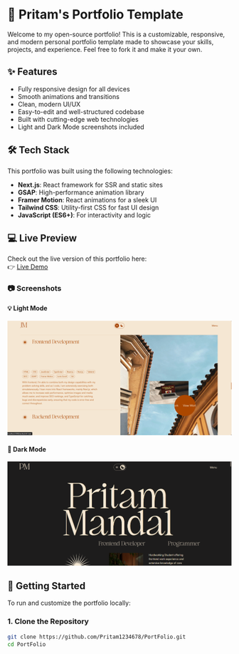 # 🚀 Pritam's Portfolio Template

Welcome to my open-source portfolio! This is a customizable, responsive, and modern personal portfolio template made to showcase your skills, projects, and experience. Feel free to fork it and make it your own.

## ✨ Features

- Fully responsive design for all devices  
- Smooth animations and transitions  
- Clean, modern UI/UX  
- Easy-to-edit and well-structured codebase  
- Built with cutting-edge web technologies  
- Light and Dark Mode screenshots included  

## 🛠️ Tech Stack

This portfolio was built using the following technologies:

- **Next.js**: React framework for SSR and static sites  
- **GSAP**: High-performance animation library  
- **Framer Motion**: React animations for a sleek UI  
- **Tailwind CSS**: Utility-first CSS for fast UI design  
- **JavaScript (ES6+)**: For interactivity and logic  

## 💻 Live Preview

Check out the live version of this portfolio here:  
👉 [Live Demo](https://pritam1234678.github.io/PortFolio)

### 📷 Screenshots

#### 💡 Light Mode  
![Light Mode](public/preview/preview2.png)

#### 🌙 Dark Mode  
![Dark Mode](public/preview/preview1.png)

## 🚀 Getting Started

To run and customize the portfolio locally:

### 1. Clone the Repository

```bash
git clone https://github.com/Pritam1234678/PortFolio.git
cd PortFolio
